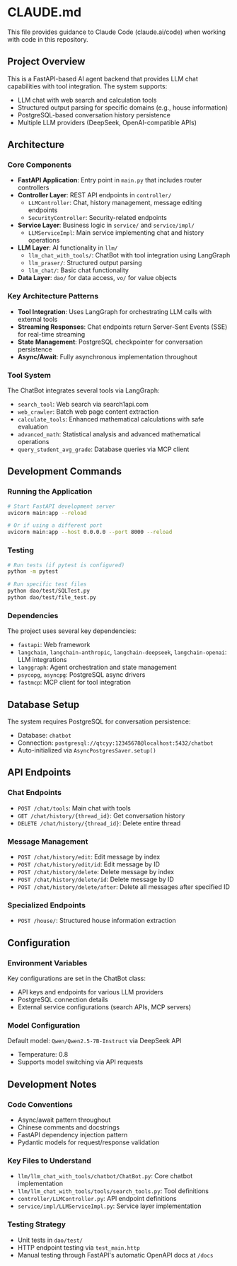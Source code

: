 # CLAUDE.md

This file provides guidance to Claude Code (claude.ai/code) when working with code in this repository.

## Project Overview

This is a FastAPI-based AI agent backend that provides LLM chat capabilities with tool integration. The system supports:

- LLM chat with web search and calculation tools
- Structured output parsing for specific domains (e.g., house information)
- PostgreSQL-based conversation history persistence
- Multiple LLM providers (DeepSeek, OpenAI-compatible APIs)

## Architecture

### Core Components

- **FastAPI Application**: Entry point in `main.py` that includes router controllers
- **Controller Layer**: REST API endpoints in `controller/`
  - `LLMController`: Chat, history management, message editing endpoints
  - `SecurityController`: Security-related endpoints
- **Service Layer**: Business logic in `service/` and `service/impl/`
  - `LLMServiceImpl`: Main service implementing chat and history operations
- **LLM Layer**: AI functionality in `llm/`
  - `llm_chat_with_tools/`: ChatBot with tool integration using LangGraph
  - `llm_praser/`: Structured output parsing
  - `llm_chat/`: Basic chat functionality
- **Data Layer**: `dao/` for data access, `vo/` for value objects

### Key Architecture Patterns

- **Tool Integration**: Uses LangGraph for orchestrating LLM calls with external tools
- **Streaming Responses**: Chat endpoints return Server-Sent Events (SSE) for real-time streaming
- **State Management**: PostgreSQL checkpointer for conversation persistence
- **Async/Await**: Fully asynchronous implementation throughout

### Tool System

The ChatBot integrates several tools via LangGraph:
- `search_tool`: Web search via search1api.com
- `web_crawler`: Batch web page content extraction
- `calculate_tools`: Enhanced mathematical calculations with safe evaluation
- `advanced_math`: Statistical analysis and advanced mathematical operations
- `query_student_avg_grade`: Database queries via MCP client

## Development Commands

### Running the Application
```bash
# Start FastAPI development server
uvicorn main:app --reload

# Or if using a different port
uvicorn main:app --host 0.0.0.0 --port 8000 --reload
```

### Testing
```bash
# Run tests (if pytest is configured)
python -m pytest

# Run specific test files
python dao/test/SQLTest.py
python dao/test/file_test.py
```

### Dependencies
The project uses several key dependencies:
- `fastapi`: Web framework
- `langchain`, `langchain-anthropic`, `langchain-deepseek`, `langchain-openai`: LLM integrations
- `langgraph`: Agent orchestration and state management
- `psycopg`, `asyncpg`: PostgreSQL async drivers
- `fastmcp`: MCP client for tool integration

## Database Setup

The system requires PostgreSQL for conversation persistence:
- Database: `chatbot`
- Connection: `postgresql://qtcyy:12345678@localhost:5432/chatbot`
- Auto-initialized via `AsyncPostgresSaver.setup()`

## API Endpoints

### Chat Endpoints
- `POST /chat/tools`: Main chat with tools
- `GET /chat/history/{thread_id}`: Get conversation history
- `DELETE /chat/history/{thread_id}`: Delete entire thread

### Message Management
- `POST /chat/history/edit`: Edit message by index
- `POST /chat/history/edit/id`: Edit message by ID
- `POST /chat/history/delete`: Delete message by index
- `POST /chat/history/delete/id`: Delete message by ID
- `POST /chat/history/delete/after`: Delete all messages after specified ID

### Specialized Endpoints
- `POST /house/`: Structured house information extraction

## Configuration

### Environment Variables
Key configurations are set in the ChatBot class:
- API keys and endpoints for various LLM providers
- PostgreSQL connection details
- External service configurations (search APIs, MCP servers)

### Model Configuration
Default model: `Qwen/Qwen2.5-7B-Instruct` via DeepSeek API
- Temperature: 0.8
- Supports model switching via API requests

## Development Notes

### Code Conventions
- Async/await pattern throughout
- Chinese comments and docstrings
- FastAPI dependency injection pattern
- Pydantic models for request/response validation

### Key Files to Understand
- `llm/llm_chat_with_tools/chatbot/ChatBot.py`: Core chatbot implementation
- `llm/llm_chat_with_tools/tools/search_tools.py`: Tool definitions
- `controller/LLMController.py`: API endpoint definitions
- `service/impl/LLMServiceImpl.py`: Service layer implementation

### Testing Strategy
- Unit tests in `dao/test/`
- HTTP endpoint testing via `test_main.http`
- Manual testing through FastAPI's automatic OpenAPI docs at `/docs`